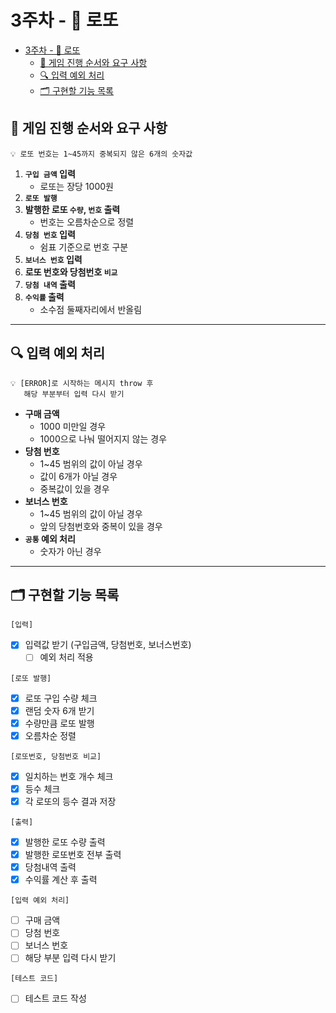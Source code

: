# 3주차 - 🎱 로또

- [3주차 - 🎱 로또](#3주차----로또)
  - [🛒 게임 진행 순서와 요구 사항](#-게임-진행-순서와-요구-사항)
  - [🔍 입력 예외 처리](#-입력-예외-처리)
  - [🗂️ 구현할 기능 목록](#️-구현할-기능-목록)

## 🛒 게임 진행 순서와 요구 사항

```
💡 로또 번호는 1~45까지 중복되지 않은 6개의 숫자값
```

1. **`구입 금액` 입력**
   - 로또는 장당 1000원
2. **`로또 발행`**
3. **발행한 로또 `수량`, `번호` 출력**
   - 번호는 오름차순으로 정렬
4. **`당첨 번호` 입력**
   - 쉼표 기준으로 번호 구분
5. **`보너스 번호` 입력**
6. **로또 번호와 당첨번호 `비교`**
7. **`당첨 내역` 출력**
8. **`수익률` 출력**
   - 소수점 둘째자리에서 반올림

---

## 🔍 입력 예외 처리

```
💡 [ERROR]로 시작하는 메시지 throw 후
   해당 부분부터 입력 다시 받기
```

- **구매 금액**
  - 1000 미만일 경우
  - 1000으로 나눠 떨어지지 않는 경우
- **당첨 번호**
  - 1~45 범위의 값이 아닐 경우
  - 값이 6개가 아닐 경우
  - 중복값이 있을 경우
- **보너스 번호**
  - 1~45 범위의 값이 아닐 경우
  - 앞의 당첨번호와 중복이 있을 경우
- **`공통` 예외 처리**
  - 숫자가 아닌 경우

---

## 🗂️ 구현할 기능 목록

`[입력]`

- [x] 입력값 받기 (구입금액, 당첨번호, 보너스번호)
  - [ ] 예외 처리 적용

`[로또 발행]`

- [x] 로또 구입 수량 체크
- [x] 랜덤 숫자 6개 받기
- [x] 수량만큼 로또 발행
- [x] 오름차순 정렬

`[로또번호, 당첨번호 비교]`

- [x] 일치하는 번호 개수 체크
- [x] 등수 체크
- [x] 각 로또의 등수 결과 저장

`[출력]`

- [x] 발행한 로또 수량 출력
- [x] 발행한 로또번호 전부 출력
- [x] 당첨내역 출력
- [x] 수익률 계산 후 출력

`[입력 예외 처리]`

- [ ] 구매 금액
- [ ] 당첨 번호
- [ ] 보너스 번호
- [ ] 해당 부분 입력 다시 받기

`[테스트 코드]`

- [ ] 테스트 코드 작성
